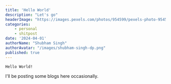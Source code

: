 ```yaml
---
title: 'Hello World'
description: "Let's go"
headerImage: "https://images.pexels.com/photos/954599/pexels-photo-954599.jpeg?cs=srgb&dl=pexels-maria-tyutina-954599.jpg&fm=jpg&w=1280&h=853"
categories:
    - personal
    - shitpost
date: '2024-04-01'
authorName: "Shubham Singh"
authorAvatar: "/images/shubham-singh-dp.png"
published: true
---
```


`Hello World!`

I'll be posting some blogs here occasionally.